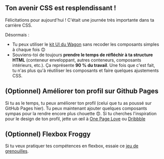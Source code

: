 ## Ton avenir CSS est resplendissant !

Félicitations pour aujourd'hui ! C'était une journée très importante dans ta carrière CSS.

Désormais :
- Tu peux utiliser le [kit UI du Wagon](https://uikit.lewagon.com/) sans recoder les composants simples à chaque fois 😊
- Souviens-toi de toujours **prendre le temps de réfléchir à ta structure HTML** (conteneur enveloppant, autres conteneurs, composants intérieurs, etc.). Ça représente **90 % du travail**. Une fois que c'est fait, tu n'as plus qu'à réutiliser les composants et faire quelques ajustements CSS.

## (Optionnel) Améliorer ton profil sur Github Pages

Si tu as le temps, tu peux améliorer ton profil (celui que tu as poussé sur GitHub Pages hier). Tu peux maintenant ajouter quelques composants sympas pour la rendre encore plus chouette 😍. Si tu cherches l'inspiration pour le design de ton profil, jette un œil à [One Page Love](https://onepagelove.com/) ou [Dribbble](https://dribbble.com/search?q=personal)

## (Optionnel) Flexbox Froggy

Si tu veux pratiquer tes compétences en flexbox, essaie ce [jeu de grenouilles](http://flexboxfroggy.com/).
